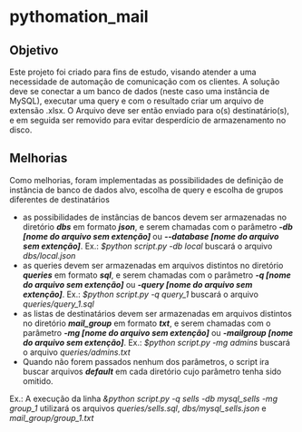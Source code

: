 # pythomation_mail

## Objetivo
Este projeto foi criado para fins de estudo, visando atender a uma necessidade de automação de comunicação com os clientes.
A solução deve se conectar a um banco de dados (neste caso uma instância de MySQL), executar uma query e com o resultado criar um arquivo de extensão .xlsx.
O Arquivo deve ser então enviado para o(s) destinatário(s), e em seguida ser removido para evitar desperdício de armazenamento no disco.
## Melhorias
Como melhorias, foram implementadas as possibilidades de definição de instância de banco de dados alvo, escolha de query e escolha de grupos diferentes de destinatários
* as possibilidades de instâncias de bancos devem ser armazenadas no diretório **_dbs_** em formato **_json_**, e serem chamadas com o parâmetro **_-db [nome do arquivo sem extenção]_** ou **_--database [nome do arquivo sem extenção]_**. 
Ex.: _$python script.py -db local_ buscará o arquivo _dbs/local.json_
* as queries devem ser armazenadas em arquivos distintos no diretório **_queries_** em formato **_sql_**, e serem chamadas com o parâmetro **_-q [nome do arquivo sem extenção]_** ou **_-query [nome do arquivo sem extenção]_**. 
Ex.: _$python script.py -q query_1_ buscará o arquivo _queries/query_1.sql_
* as listas de destinatários devem ser armazenadas em arquivos distintos no diretório *__mail_group__* em formato **_txt_**, e serem chamadas com o parâmetro **_-mg [nome do arquivo sem extenção]_** ou **_-mailgroup [nome do arquivo sem extenção]_**. 
Ex.: _$python script.py -mg admins_ buscará o arquivo _queries/admins.txt_
* Quando não forem passados nenhum dos parâmetros, o script ira buscar arquivos **_default_** em cada diretório cujo parâmetro tenha sido omitido.

Ex.: A execução da linha *&python script.py -q sells -db mysql_sells -mg group_1* utilizará os arquivos _queries/sells.sql_, _dbs/mysql_sells.json_ e *mail_group/group_1.txt*
